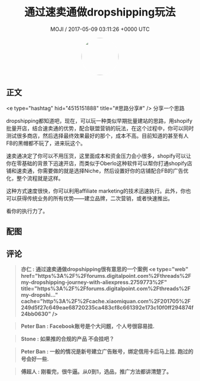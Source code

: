 <h1 align="center">通过速卖通做dropshipping玩法</h1>
<p align="center">
    <a>MOJI / 2017-05-09 03:11:26 &#43;0000 UTC</a>
</p>

<div align="center">
    <img src="https://images.zsxq.com/FpQ7GYdIcQCWRvkzfRNBtrACxn_y?e=1590940799&amp;token=kIxbL07-8jAj8w1n4s9zv64FuZZNEATmlU_Vm6zD:Ke4gu1rnxYjG0mIj0gJbtV1P0BQ=" width="100" height="100" style="border:1px solid;border-radius:50%; color:#ffffff"/>
</div>

## 正文

<div>
&lt;e type=&#34;hashtag&#34; hid=&#34;4515151888&#34; title=&#34;#思路分享#&#34; /&gt;   分享一个思路

  dropshipping都知道吧，现在，可以玩一种类似早期批量建站的思路，用shopify批量开店，结合速卖通的优势，配合联盟营销的玩法，在这个过程中，你可以同时测试很多商店，然后选择最终效果最好的那个，成本不高。目前知道的甚至有人FB的黑帽都不玩了，进来玩这个。

  速卖通决定了你可以不用压货，这里面成本和资金压力会小很多，shopify可以让你在零基础的背景下迅速开店，而类似于Oberlo这种软件可以帮你打通shopify店铺和速卖通，你需要做的就是选择Niche，然后设置好你的店铺配合FB的广告优化，整个流程就是这样。

  这种方式速度很快，你可以利用affiliate marketing的技术迅速执行。此外，你也可以获得传统业务的所有优势——建立品牌，二次营销，或者快速推出。

  看你的执行力了。
</div>

## 配图
<div class="image" align="center">

</div>

## 评论

<div align="left">
<div>

<blockquote >
<span> <strong>亦仁 : 通过速卖通做dropshipping很有意思的一个案例 &lt;e type=&#34;web&#34; href=&#34;https%3A%2F%2Fforums.digitalpoint.com%2Fthreads%2Fmy-dropshipping-journey-with-aliexpress.2759773%2F&#34; title=&#34;https%3A%2F%2Fforums.digitalpoint.com%2Fthreads%2Fmy-dropshi...&#34; cache=&#34;http%3A%2F%2Fcache.xiaomiquan.com%2F201705%2F249d5f27c649eae68720235ca483cf8c661392e173c10f0ff294874f24bb0630&#34; /&gt; </strong></span>
</blockquote>

<blockquote >
<span> <strong>Peter Ban : Facebook账号是个大问题，个人号很容易挂. </strong></span>
</blockquote>

<blockquote >
<span> <strong>Stone : 如果推的合规的产品 不会挂吧？ </strong></span>
</blockquote>

<blockquote >
<span> <strong>Peter Ban : 一般的情况是新号建立广告账号，绑定信用卡后马上挂. 跑过的号会好一些. </strong></span>
</blockquote>

<blockquote >
<span> <strong>傅超人 : 刚看完，很牛逼。从0到1，选品，推广方法都讲清楚了。 </strong></span>
</blockquote>

</div>
</div>